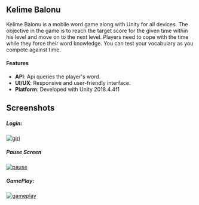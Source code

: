 

## Kelime Balonu

Kelime Balonu is a mobile word game along with Unity for all devices. The objective in the game is to reach the target score for the given time within his level and move on to the next level.
Players need to cope with the time while they force their word knowledge. You can test your vocabulary as you compete against time.
#### Features

- **API**:  Api queries the player's word.
- **UI/UX**:  Responsive and user-friendly interface.
- **Platform**: Developed with Unity 2018.4.4f1


## Screenshots

##### Login:

<a href="https://imgbb.com/"><img src="https://i.ibb.co/GHjgPLs/giri.png" alt="giri" border="0"></a>

##### Pause Screen

<a href="https://imgbb.com/"><img src="https://i.ibb.co/YZYhh7w/pause.png" alt="pause" border="0"></a>

##### GamePlay:

<a href="https://imgbb.com/"><img src="https://i.ibb.co/crRfr3H/gameplay.png" alt="gameplay" border="0"></a>


